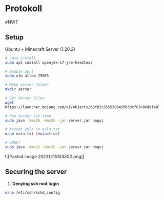 # Protokoll
#NWT 

## Setup
Ubuntu + Minecraft Server (1.20.2)

```bash
# Java install
sudo apt install openjdk-17-jre-headless 

# Enable port
sudo ufw allow 25565

# Make server folder
mkdir server

# Get Server files
wget
https://launcher.mojang.com/v1/objects/c8f83c5655308435b3dcf03c06d9fe8740a77469/server.jar

# Run Server 1st time
sudo java -Xms2G -Xmx2G -jar server.jar nogui

# Accept eula in eula.txt
nano eula.txt (eula=true)

# DONE!
sudo java -Xms2G -Xmx2G -jar server.jar nogui
```

![[Pasted image 20231215133302.png]]

## Securing the server

1. **Denying ssh root login**

```bash
nano /etc/ssh/sshd_config
```